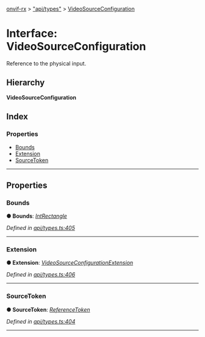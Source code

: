 [onvif-rx](../README.md) > ["api/types"](../modules/_api_types_.md) > [VideoSourceConfiguration](../interfaces/_api_types_.videosourceconfiguration.md)

# Interface: VideoSourceConfiguration

Reference to the physical input.

## Hierarchy

**VideoSourceConfiguration**

## Index

### Properties

* [Bounds](_api_types_.videosourceconfiguration.md#bounds)
* [Extension](_api_types_.videosourceconfiguration.md#extension)
* [SourceToken](_api_types_.videosourceconfiguration.md#sourcetoken)

---

## Properties

<a id="bounds"></a>

###  Bounds

**● Bounds**: *[IntRectangle](_api_types_.intrectangle.md)*

*Defined in [api/types.ts:405](https://github.com/patrickmichalina/onvif-rx/blob/d62cee9/src/api/types.ts#L405)*

___
<a id="extension"></a>

###  Extension

**● Extension**: *[VideoSourceConfigurationExtension](_api_types_.videosourceconfigurationextension.md)*

*Defined in [api/types.ts:406](https://github.com/patrickmichalina/onvif-rx/blob/d62cee9/src/api/types.ts#L406)*

___
<a id="sourcetoken"></a>

###  SourceToken

**● SourceToken**: *[ReferenceToken](../modules/_api_types_.md#referencetoken)*

*Defined in [api/types.ts:404](https://github.com/patrickmichalina/onvif-rx/blob/d62cee9/src/api/types.ts#L404)*

___

